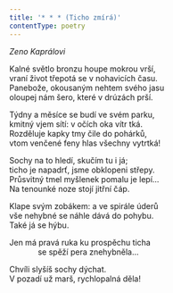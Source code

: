```yaml
---
title: '* * * (Ticho zmírá)'
contentType: poetry
---
```


<section>

_Zeno Kaprálovi_

Kalné světlo bronzu houpe mokrou vrší,  
vraní život třepotá se v nohavicích času.  
Panebože, okousaným nehtem svého jasu  
oloupej nám šero, které v drúzách prší.

Týdny a měsíce se budí ve svém parku,  
kmitný vjem sítí: v očích oka vítr tká.  
Rozděluje kapky tmy čile do pohárků,  
vtom venčené feny hlas všechny vytrtká!

Sochy na to hledí, skučím tu i já;  
ticho je napadrť, jsme obklopeni střepy.  
Průsvitný tmel myšlenek pomalu je lepí…  
Na tenounké noze stojí jitřní čáp.

Klape svým zobákem: a ve spirále úderů  
vše nehybné se náhle dává do pohybu.  
Také já se hýbu.

Jen má pravá ruka ku prospěchu ticha  
             se spěží pera znehybněla…

Chvíli slyšíš sochy dýchat.  
V pozadí už marš, rychlopalná děla!

</section>
